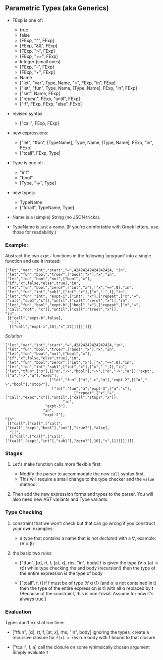 
## Parametric Types (aka Generics) 

- FExp is one of:
   - true
   - false
   - [FExp, "^",  FExp]
   - [FExp, "&&", FExp]
   - [FExp, ">",  FExp]
   - [FExp, "==", FExp]              
   - Integer (small ones)
   - [FExp, "-",  FExp]
   - [FExp, "+",  FExp]
   - Name                                        
   - ["let", "var", Type, Name, "=", FExp, "in", FExp]
   - ["let", "fun", Type, Name, [Type, Name], FExp, "in", FExp]
   - ["set", Name, FExp]
   - ["repeat", FExp, "until", FExp] 
   - ["if", FExp, FExp, "else", FExp]   

- revised syntax
   - ["call", FExp, FExp] 

- new expressions:
   - ["let", "tfun", [TypeName], Type, Name, [Type, Name], FExp, "in", FExp]
   - ["tcall", FExp, Type]

- Type is one of:
   - "int"
   - "bool"
   - [Type, "->", Type]

- new types:
   - TypeName 
   - ["forall", TypeName, Type]
   
- Name is a (simple) String (no JSON tricks).

- TypeName is just a name. (If you're comfortable with Greek letters, use those for readability.)

### Example:

Abstract the two `expt-` functions in the following 'program' into a
single function and use it instead:  

```
["let","var","int","start","=",42424242424242424, "in",
["let","fun","bool","true?",["bool","x"],"x","in",
["let","fun","bool","not",["bool","x"],["if","x",false,"else",true],"in",
["let","fun","bool","zero?",["int","x"],["x","==",0],"in",
["let","fun","int","sub1",["int","x"],["x","-",1],"in",
["let","fun","int", "expt-i",["int", "x"],["repeat",["x","=",["call","sub1","x"]],"until",["call","zero?","x"]],"in",
["let","fun","bool","expt-b",["bool","x"],["repeat",["x","=",["call","not", "x"]],"until",["call","true?","x"]],
"in",
 [["call","expt-b",false],
  "||",
  [["call","expt-i",10],"<",22]]]]]]]]]
```

_Solution_ 

```
["let","var","int","start","=",42424242424242424,"in",
["let","fun","bool","true?",["bool","x"],"x","in",
["let","fun","bool","not",["bool","x"],["if","x",false,"else",true],"in",
["let","fun","bool","zero?",["int","x"],["x","==",0],"in",
["let","fun","int","sub1",["int","x"],["x","-",1],"in",
["let","tfun",["α"],[["α","->","bool"],"->",["α","->","α"]],"expt",[["α","->","α"],"exec"],
                    ["let","fun",["α","->","α"],"expt-2",[["α","->","bool"],"stop?"],
			         ["let","fun","α","expt-3",["α","x"],
				               ["repeat",["x","=",["call","exec","x"]],"until",["call","stop?","x"]],
		                  "in",
				  "expt-3"],
      		     "in",
      		     "expt-2"],
"in",
 [["call",["call",["call",["tcall","expt","bool"],"not"],"true?"],false],
  "||",
  [["call",["call",["call",["tcall","expt","int"],"sub1"],"zero?"],10],"<",11]]]]]]]]
```

### Stages

1. Let's make function calls more flexible first: 

   - Modify the parser to accommodate the new `call` syntax first.
   - This will require a small change to the type checker and the `value` method. 

2. Then add the new expression forms and types to the parser. You will
   also need new AST variants and Type variants. 

### Type Checking

1. constraint that we won't check but that can go wrong if you construct your own examples: 

   - a type that contains a name that is not _declared_ with a ∀, example: (∀ α β)

2. the basic two rules: 

   - ["tfun", [α], rt, f, [at, x], rhs, "in", body]
     f is given the type (∀ α (at -> rt)) while type checking rhs and body (recursion!) 
     then the type of the entire expression is the type of body 

   - ["tcall", f, t]
     if f must be of type (∀ α t1) (and α is not contained in t)
     then the type of the entire expression is t1 with all α replaced by t
     (Because of the constraint, this is non-trivial. Assume for now it's always true.)

### Evaluation

Types don't exist at run time: 

- ["tfun", [α], rt, f, [at, x], rhs, "in", body]
  ignoring the types;
  create a recursive closure for `f(x) = rhs`
  run body with f bound to that closure 

- ["tcall", f, a]
  call the closure on some whimsically chosen argument
  Simply evaluate `f`
